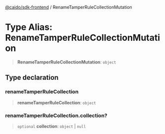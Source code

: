 [@caido/sdk-frontend](../index.md) / RenameTamperRuleCollectionMutation

# Type Alias: RenameTamperRuleCollectionMutation

> **RenameTamperRuleCollectionMutation**: `object`

## Type declaration

### renameTamperRuleCollection

> **renameTamperRuleCollection**: `object`

### renameTamperRuleCollection.collection?

> `optional` **collection**: `object` \| `null`
